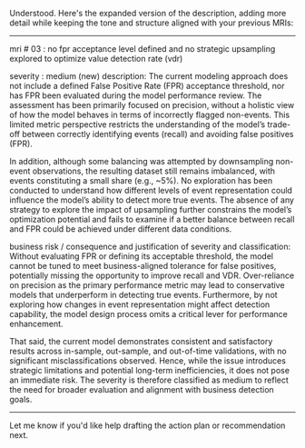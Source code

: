 
Understood. Here's the expanded version of the description, adding more detail while keeping the tone and structure aligned with your previous MRIs:


---

mri # 03 : no fpr acceptance level defined and no strategic upsampling explored to optimize value detection rate (vdr)

severity : medium (new)
description:
The current modeling approach does not include a defined False Positive Rate (FPR) acceptance threshold, nor has FPR been evaluated during the model performance review. The assessment has been primarily focused on precision, without a holistic view of how the model behaves in terms of incorrectly flagged non-events. This limited metric perspective restricts the understanding of the model’s trade-off between correctly identifying events (recall) and avoiding false positives (FPR).

In addition, although some balancing was attempted by downsampling non-event observations, the resulting dataset still remains imbalanced, with events constituting a small share (e.g., ~5%). No exploration has been conducted to understand how different levels of event representation could influence the model’s ability to detect more true events. The absence of any strategy to explore the impact of upsampling further constrains the model’s optimization potential and fails to examine if a better balance between recall and FPR could be achieved under different data conditions.

business risk / consequence and justification of severity and classification:
Without evaluating FPR or defining its acceptable threshold, the model cannot be tuned to meet business-aligned tolerance for false positives, potentially missing the opportunity to improve recall and VDR. Over-reliance on precision as the primary performance metric may lead to conservative models that underperform in detecting true events. Furthermore, by not exploring how changes in event representation might affect detection capability, the model design process omits a critical lever for performance enhancement.

That said, the current model demonstrates consistent and satisfactory results across in-sample, out-sample, and out-of-time validations, with no significant misclassifications observed. Hence, while the issue introduces strategic limitations and potential long-term inefficiencies, it does not pose an immediate risk. The severity is therefore classified as medium to reflect the need for broader evaluation and alignment with business detection goals.


---

Let me know if you'd like help drafting the action plan or recommendation next.

